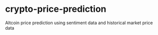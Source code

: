 # crypto-price-prediction
Altcoin price prediction using sentiment data and historical market price data
